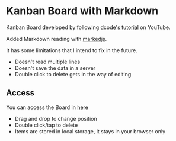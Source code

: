 # Kanban Board with Markdown

Kanban Board developed by following [dcode's tutorial](https://youtu.be/ijQ6dCughW8) on YouTube.

Added Markdown reading with [markedjs](https://www.google.com/url?sa=t&source=web&rct=j&url=https://github.com/markedjs/marked&ved=2ahUKEwjl-of6hor4AhWkA9QKHV1lBvwQFnoECA4QAQ&usg=AOvVaw1JBUcpcl9VZRjPdhQPzYCL).

It has some limitations that I intend to fix in the future.
- Doesn't read multiple lines
- Doesn't save the data in a server
- Double click to delete gets in the way of editing

## Access

You can access the Board in [here](https://antoplh.github.io/index.html)
- Drag and drop to change position
- Double click/tap to delete
- Items are stored in local storage, it stays in your browser only
